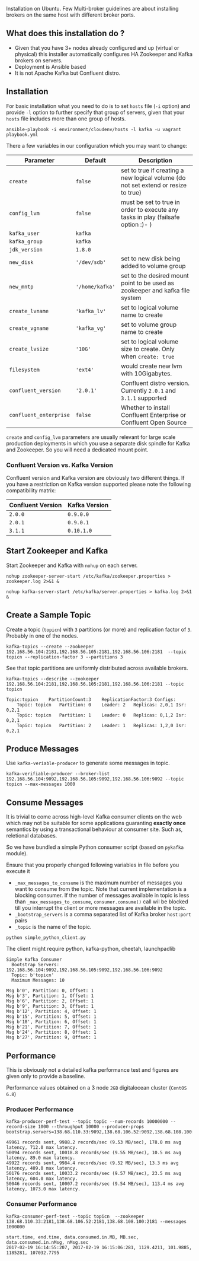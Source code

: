 Installation on Ubuntu.
Few Multi-broker guidelines are about installing brokers on the same host with different broker ports.

## What does this installation do ?
* Given that you have 3+ nodes already configured and up (virtual or physical) this installer automatically configures HA Zookeeper and Kafka brokers on servers.
* Deployment is Ansible based
* It is not Apache Kafka but Confluent distro.

## Installation
For basic installation what you need to do is to set `hosts` file (`-i` option) and provide `-l` option to further specify that group of servers, given that your `hosts` file includes more than one group of hosts.

```
ansible-playbook -i environment/cloudenv/hosts -l kafka -u vagrant playbook.yml
```

There a few variables in our configuration which you may want to change:

| Parameter | Default | Description |
|-----------|---------|-------------|
| `create`  | `false` | set to true if creating a new logical volume (do not set extend or resize to true)            |
| `config_lvm`         |  `false`        |   must be set to true in order to execute any tasks in play (failsafe option :)- )           |
| `kafka_user`        |  `kafka`       |             |
| `kafka_group`       | `kafka`        |             |
| `jdk_version`       | `1.8.0`        |             |
| `new_disk`          |  `'/dev/sdb'`       |  set to new disk being added to volume group           |
| `new_mntp`          |   `'/home/kafka'`      | set to the desired mount point to be used as zookeeper and kafka file system             |
| `create_lvname`          |   `'kafka_lv'`      |   set to logical volume name to create          |
| `create_vgname`          |    `'kafka_vg'`     |   set to volume group name to create          |
| `create_lvsize`          |   `'10G'`      |    set to logical volume size to create. Only when `create: true`         |
| `filesystem`          |  `'ext4'`       |   would create new lvm with 10Gigabytes.        |
| `confluent_version`          |  `'2.0.1'`       |   Confluent distro version. Currently `2.0.1` and `3.1.1` supported        |
| `confluent_enterprise`          |  `false`       |   Whether to install Confluent Enterprise or Confluent Open Source        |

`create` and `config_lvm` parameters are usually relevant for large scale production deployments in which you use a separate disk spindle for Kafka and Zookeeper. So you will need a dedicated mount point.

### Confluent Version vs. Kafka Version
Confluent version and Kafka version are obviously two different things. If you have a restriction on Kafka version supported please note the following compatibility matrix:


| Confluent Version | Kafka Version |
|-------------------|---------------|
| `2.0.0`           | `0.9.0.0`     |
| `2.0.1`           | `0.9.0.1`     |
| `3.1.1`           | `0.10.1.0`    |


## Start Zookeeper and Kafka
Start Zookeeper and Kafka with `nohup` on each server.

```
nohup zookeeper-server-start /etc/kafka/zookeeper.properties > zookeeper.log 2>&1 &
```

```
nohup kafka-server-start /etc/kafka/server.properties > kafka.log 2>&1 &
```
## Create a Sample Topic
Create a topic (`topicn`) with `3` partitions (or more) and replication factor of `3`. Probably in one of the nodes.

```
kafka-topics --create --zookeeper 192.168.56.104:2181,192.168.56.105:2181,192.168.56.106:2181  --topic topicn --replication-factor 3 --partitions 3
```

See that topic partitions are uniformly distributed across available brokers.

```
kafka-topics --describe --zookeeper 192.168.56.104:2181,192.168.56.105:2181,192.168.56.106:2181 --topic topicn
```

```
Topic:topicn	PartitionCount:3	ReplicationFactor:3	Configs:
	Topic: topicn	Partition: 0	Leader: 2	Replicas: 2,0,1	Isr: 0,2,1
	Topic: topicn	Partition: 1	Leader: 0	Replicas: 0,1,2	Isr: 0,2,1
	Topic: topicn	Partition: 2	Leader: 1	Replicas: 1,2,0	Isr: 0,2,1
```

## Produce Messages

Use `kafka-veriable-producer` to generate some messages in topic.

```
kafka-verifiable-producer --broker-list 192.168.56.104:9092,192.168.56.105:9092,192.168.56.106:9092 --topic topicn --max-messages 1000
```

## Consume Messages
It is trivial to come across high-level Kafka consumer clients on the web which may not be suitable for some applications guaranting **exactly once** semantics by using a transactional behaviour at consumer site. Such as, reletional databases.

So we have bundled a simple Python consumer script (based on `pykafka` module).

Ensure that you properly changed following variables in file before you execute it

* `_max_messages_to_consume` is the maximum number of messages you want to consume from the topic. Note that current implementation is a blocking consumer. If the number of messages available in topic is less than `_max_messages_to_consume`, `consumer.consume()` call wil be blocked till you interrupt the client or more messages are available in the topic.
* `_bootstrap_servers` is a comma separated list of Kafka broker `host:port` pairs
* `_topic` is the name of the topic.


```
python simple_python_client.py
```
The client might require python, kafka-python,  cheetah,  launchpadlib
```
Simple Kafka Consumer
  Bootstrap Servers: 192.168.56.104:9092,192.168.56.105:9092,192.168.56.106:9092
  Topic: b'topicn'
  Maximum Messages: 10

Msg b'0', Partition: 0, Offset: 1
Msg b'3', Partition: 1, Offset: 1
Msg b'6', Partition: 2, Offset: 1
Msg b'9', Partition: 3, Offset: 1
Msg b'12', Partition: 4, Offset: 1
Msg b'15', Partition: 5, Offset: 1
Msg b'18', Partition: 6, Offset: 1
Msg b'21', Partition: 7, Offset: 1
Msg b'24', Partition: 8, Offset: 1
Msg b'27', Partition: 9, Offset: 1
```

## Performance
This is obviously not a detailed kafka performance test and figures are given only to provide a baseline.

Performance values obtained on a 3 node `2GB` digitalocean cluster (`CentOS 6.8`)


### Producer Performance

```
kafka-producer-perf-test --topic topic --num-records 10000000 --record-size 1000 --throughput 10000 --producer-props bootstrap.servers=138.68.110.33:9092,138.68.106.52:9092,138.68.108.100:9092
```

```
49961 records sent, 9988.2 records/sec (9.53 MB/sec), 178.0 ms avg latency, 712.0 max latency.
50094 records sent, 10018.8 records/sec (9.55 MB/sec), 10.5 ms avg latency, 89.0 max latency.
49922 records sent, 9984.4 records/sec (9.52 MB/sec), 13.3 ms avg latency, 409.0 max latency.
50176 records sent, 10033.2 records/sec (9.57 MB/sec), 23.5 ms avg latency, 604.0 max latency.
50046 records sent, 10007.2 records/sec (9.54 MB/sec), 113.4 ms avg latency, 1073.0 max latency.
````

### Consumer Performance

```
kafka-consumer-perf-test --topic topicn  --zookeeper 138.68.110.33:2181,138.68.106.52:2181,138.68.108.100:2181 --messages 1000000
```

```
start.time, end.time, data.consumed.in.MB, MB.sec, data.consumed.in.nMsg, nMsg.sec
2017-02-19 16:14:55:207, 2017-02-19 16:15:06:281, 1129.4211, 101.9885, 1185281, 107032.7795
```
